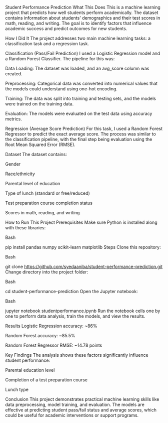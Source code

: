 Student Performance Prediction
What This Does
This is a machine learning project that predicts how well students perform academically. The dataset contains information about students' demographics and their test scores in math, reading, and writing. The goal is to identify factors that influence academic success and predict outcomes for new students.

How I Did It
The project addresses two main machine learning tasks: a classification task and a regression task.

Classification (Pass/Fail Prediction)
I used a Logistic Regression model and a Random Forest Classifier. The pipeline for this was:

Data Loading: The dataset was loaded, and an avg_score column was created.

Preprocessing: Categorical data was converted into numerical values that the models could understand using one-hot encoding.

Training: The data was split into training and testing sets, and the models were trained on the training data.

Evaluation: The models were evaluated on the test data using accuracy metrics.

Regression (Average Score Prediction)
For this task, I used a Random Forest Regressor to predict the exact average score. The process was similar to the classification pipeline, with the final step being evaluation using the Root Mean Squared Error (RMSE).

Dataset
The dataset contains:

Gender

Race/ethnicity

Parental level of education

Type of lunch (standard or free/reduced)

Test preparation course completion status

Scores in math, reading, and writing

How to Run This Project
Prerequisites
Make sure Python is installed along with these libraries:

Bash

pip install pandas numpy scikit-learn matplotlib
Steps
Clone this repository:

Bash

git clone https://github.com/syedaaniba/student-performance-prediction.git
Change directory into the project folder:

Bash

cd student-performance-prediction
Open the Jupyter notebook:

Bash

jupyter notebook studentperformance.ipynb
Run the notebook cells one by one to perform data analysis, train the models, and view the results.

Results
Logistic Regression accuracy: ~86%

Random Forest accuracy: ~85.5%

Random Forest Regressor RMSE: ~14.78 points

Key Findings
The analysis shows these factors significantly influence student performance:

Parental education level

Completion of a test preparation course

Lunch type

Conclusion
This project demonstrates practical machine learning skills like data preprocessing, model training, and evaluation. The models are effective at predicting student pass/fail status and average scores, which could be useful for academic interventions or support programs.
